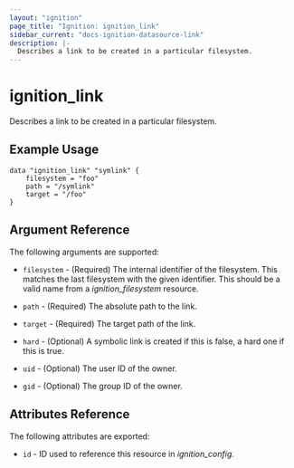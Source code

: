 ```yaml
---
layout: "ignition"
page_title: "Ignition: ignition_link"
sidebar_current: "docs-ignition-datasource-link"
description: |-
  Describes a link to be created in a particular filesystem.
---
```


# ignition\_link

Describes a link to be created in a particular filesystem.

## Example Usage

```hcl
data "ignition_link" "symlink" {
	filesystem = "foo"
	path = "/symlink"
    target = "/foo"
}
```

## Argument Reference

The following arguments are supported:

* `filesystem` - (Required) The internal identifier of the filesystem. This matches the last filesystem with the given identifier. This should be a valid name from a _ignition\_filesystem_ resource.

* `path` - (Required) The absolute path to the link.

* `target` - (Required) The target path of the link.

* `hard` - (Optional) A symbolic link is created if this is false, a hard one if this is true.

* `uid` - (Optional) The user ID of the owner.

* `gid` - (Optional) The group ID of the owner.

## Attributes Reference

The following attributes are exported:

* `id` - ID used to reference this resource in _ignition_config_.
